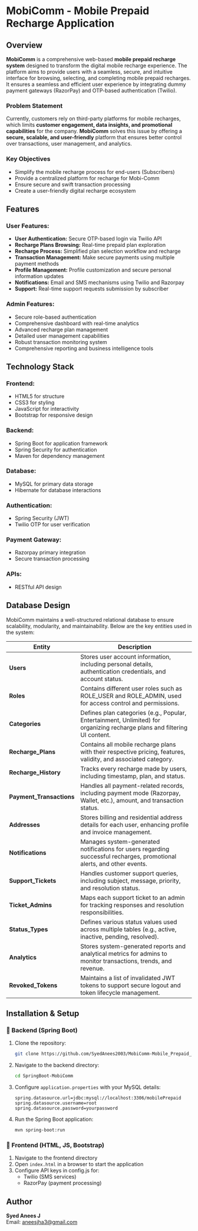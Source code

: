 # MobiComm - Mobile Prepaid Recharge Application

## Overview
**MobiComm** is a comprehensive web-based **mobile prepaid recharge system** designed to transform the digital mobile recharge experience. The platform aims to provide users with a seamless, secure, and intuitive interface for browsing, selecting, and completing mobile prepaid recharges. It ensures a seamless and efficient user experience by integrating dummy payment gateways (RazorPay) and OTP-based authentication (Twilio).

### Problem Statement
Currently, customers rely on third-party platforms for mobile recharges, which limits **customer engagement, data insights, and promotional capabilities** for the company. **MobiComm** solves this issue by offering a **secure, scalable, and user-friendly** platform that ensures better control over transactions, user management, and analytics.

### Key Objectives
- Simplify the mobile recharge process for end-users (Subscribers)
- Provide a centralized platform for recharge for Mobi-Comm
- Ensure secure and swift transaction processing
- Create a user-friendly digital recharge ecosystem

## Features

### User Features:
- **User Authentication:** Secure OTP-based login via Twilio API
- **Recharge Plans Browsing:** Real-time prepaid plan exploration
- **Recharge Process:** Simplified plan selection workflow and recharge
- **Transaction Management:** Make secure payments using multiple payment methods
- **Profile Management:** Profile customization and secure personal information updates
- **Notifications:** Email and SMS mechanisms using Twilio and Razorpay
- **Support:** Real-time support requests submission by subscriber

### Admin Features:
- Secure role-based authentication
- Comprehensive dashboard with real-time analytics
- Advanced recharge plan management
- Detailed user management capabilities
- Robust transaction monitoring system
- Comprehensive reporting and business intelligence tools

## Technology Stack

### Frontend:
- HTML5 for structure
- CSS3 for styling
- JavaScript for interactivity
- Bootstrap for responsive design

### Backend:
- Spring Boot for application framework
- Spring Security for authentication
- Maven for dependency management

### Database:
- MySQL for primary data storage
- Hibernate for database interactions

### Authentication:
- Spring Security (JWT)
- Twilio OTP for user verification

### Payment Gateway:
- Razorpay primary integration
- Secure transaction processing

### APIs:
- RESTful API design

## Database Design
MobiComm maintains a well-structured relational database to ensure scalability, modularity, and maintainability. Below are the key entities used in the system:

| Entity | Description |
|--------|-------------|
| **Users** | Stores user account information, including personal details, authentication credentials, and account status. |
| **Roles** | Contains different user roles such as ROLE_USER and ROLE_ADMIN, used for access control and permissions. |
| **Categories** | Defines plan categories (e.g., Popular, Entertainment, Unlimited) for organizing recharge plans and filtering UI content. |
| **Recharge_Plans** | Contains all mobile recharge plans with their respective pricing, features, validity, and associated category. |
| **Recharge_History** | Tracks every recharge made by users, including timestamp, plan, and status. |
| **Payment_Transactions** | Handles all payment-related records, including payment mode (Razorpay, Wallet, etc.), amount, and transaction status. |
| **Addresses** | Stores billing and residential address details for each user, enhancing profile and invoice management. |
| **Notifications** | Manages system-generated notifications for users regarding successful recharges, promotional alerts, and other events. |
| **Support_Tickets** | Handles customer support queries, including subject, message, priority, and resolution status. |
| **Ticket_Admins** | Maps each support ticket to an admin for tracking responses and resolution responsibilities. |
| **Status_Types** | Defines various status values used across multiple tables (e.g., active, inactive, pending, resolved). |
| **Analytics** | Stores system-generated reports and analytical metrics for admins to monitor transactions, trends, and revenue. |
| **Revoked_Tokens** | Maintains a list of invalidated JWT tokens to support secure logout and token lifecycle management. |

## Installation & Setup

### 🔹 Backend (Spring Boot)
1. Clone the repository:
   ```sh
   git clone https://github.com/SyedAnees2003/MobiComm-Mobile_Prepaid_Application.git
   ```
2. Navigate to the backend directory:
   ```sh
   cd SpringBoot-MobiComm
   ```
3. Configure `application.properties` with your MySQL details:
   ```properties
   spring.datasource.url=jdbc:mysql://localhost:3306/mobilePrepaid
   spring.datasource.username=root
   spring.datasource.password=yourpassword
   ```
4. Run the Spring Boot application:
   ```sh
   mvn spring-boot:run
   ```

### 🔹 Frontend (HTML, JS, Bootstrap)
1. Navigate to the frontend directory
2. Open `index.html` in a browser to start the application
3. Configure API keys in config.js for:
   - Twilio (SMS services)
   - RazorPay (payment processing)

## Author
**Syed Anees J**  
Email: aneesjha3@gmail.com
